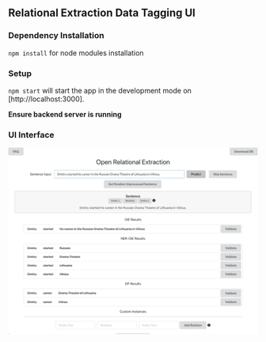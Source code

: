 ## Relational Extraction Data Tagging UI

### Dependency Installation
`npm install` for node modules installation

### Setup
`npm start` will start the app in the development mode on [http://localhost:3000].

**Ensure backend server is running**

### UI Interface
![Image of Front End UI](https://raw.githubusercontent.com/shitian-taiger/relational-extraction/master/images/ui.png)
